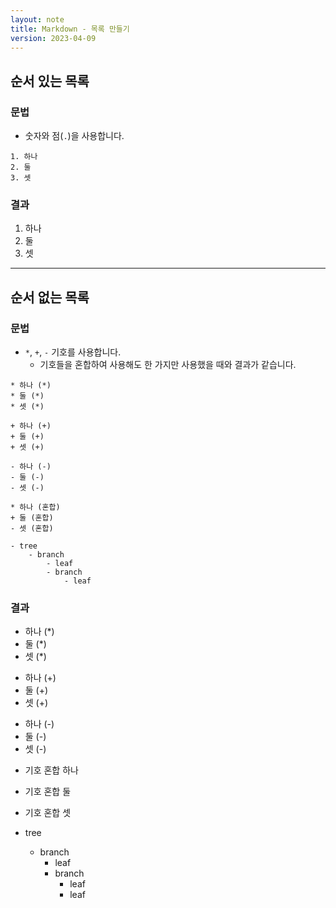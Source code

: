```yaml
---
layout: note
title: Markdown - 목록 만들기
version: 2023-04-09
---
```





## 순서 있는 목록



### 문법

- 숫자와 점(`.`)을 사용합니다.

```
1. 하나
2. 둘
3. 셋
```


### 결과

1. 하나
2. 둘
3. 셋




---




## 순서 없는 목록


### 문법

- `*`, `+`, `-` 기호를 사용합니다.
    - 기호들을 혼합하여 사용해도 한 가지만 사용했을 때와 결과가 같습니다.

```
* 하나 (*)
* 둘 (*)
* 셋 (*)

+ 하나 (+)
+ 둘 (+)
+ 셋 (+)

- 하나 (-)
- 둘 (-)
- 셋 (-)

* 하나 (혼합)
+ 둘 (혼합)
- 셋 (혼합)

- tree
    - branch
        - leaf
        - branch
            - leaf
```


### 결과

* 하나 (*)
* 둘 (*)
* 셋 (*)

+ 하나 (+)
+ 둘 (+)
+ 셋 (+)

- 하나 (-)
- 둘 (-)
- 셋 (-)

* 기호 혼합 하나
+ 기호 혼합 둘
- 기호 혼합 셋

- tree
    - branch
        - leaf
        - branch
            - leaf
            - leaf
